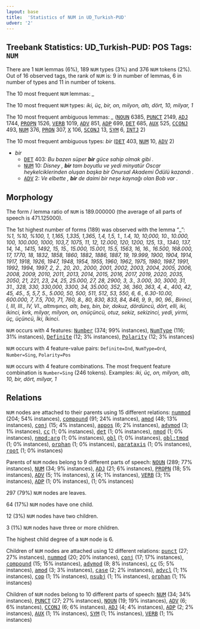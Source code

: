 ```yaml
---
layout: base
title:  'Statistics of NUM in UD_Turkish-PUD'
udver: '2'
---
```


## Treebank Statistics: UD_Turkish-PUD: POS Tags: `NUM`

There are 1 `NUM` lemmas (6%), 189 `NUM` types (3%) and 376 `NUM` tokens (2%).
Out of 16 observed tags, the rank of `NUM` is: 9 in number of lemmas, 6 in number of types and 11 in number of tokens.

The 10 most frequent `NUM` lemmas: <em>_</em>

The 10 most frequent `NUM` types:  <em>iki, üç, bir, on, milyon, altı, dört, 10, milyar, 1</em>

The 10 most frequent ambiguous lemmas: <em>_</em> (<tt><a href="tr_pud-pos-NOUN.html">NOUN</a></tt> 6385, <tt><a href="tr_pud-pos-PUNCT.html">PUNCT</a></tt> 2149, <tt><a href="tr_pud-pos-ADJ.html">ADJ</a></tt> 1744, <tt><a href="tr_pud-pos-PROPN.html">PROPN</a></tt> 1526, <tt><a href="tr_pud-pos-VERB.html">VERB</a></tt> 1019, <tt><a href="tr_pud-pos-ADV.html">ADV</a></tt> 851, <tt><a href="tr_pud-pos-ADP.html">ADP</a></tt> 699, <tt><a href="tr_pud-pos-DET.html">DET</a></tt> 685, <tt><a href="tr_pud-pos-AUX.html">AUX</a></tt> 525, <tt><a href="tr_pud-pos-CCONJ.html">CCONJ</a></tt> 493, <tt><a href="tr_pud-pos-NUM.html">NUM</a></tt> 376, <tt><a href="tr_pud-pos-PRON.html">PRON</a></tt> 307, <tt><a href="tr_pud-pos-X.html">X</a></tt> 106, <tt><a href="tr_pud-pos-SCONJ.html">SCONJ</a></tt> 13, <tt><a href="tr_pud-pos-SYM.html">SYM</a></tt> 6, <tt><a href="tr_pud-pos-INTJ.html">INTJ</a></tt> 2)

The 10 most frequent ambiguous types:  <em>bir</em> (<tt><a href="tr_pud-pos-DET.html">DET</a></tt> 403, <tt><a href="tr_pud-pos-NUM.html">NUM</a></tt> 10, <tt><a href="tr_pud-pos-ADV.html">ADV</a></tt> 2)


* <em>bir</em>
  * <tt><a href="tr_pud-pos-DET.html">DET</a></tt> 403: <em>Bu bazen süper <b>bir</b> güce sahip olmak gibi .</em>
  * <tt><a href="tr_pud-pos-NUM.html">NUM</a></tt> 10: <em>Disney , <b>bir</b> tam boyutlu ve yedi minyatür Oscar heykelciklerinden oluşan başka bir Onursal Akademi Ödülü kazandı .</em>
  * <tt><a href="tr_pud-pos-ADV.html">ADV</a></tt> 2: <em>Ve elbette , <b>bir</b> de daimi bir neşe kaynağı olan Bob var .</em>

## Morphology

The form / lemma ratio of `NUM` is 189.000000 (the average of all parts of speech is 471.125000).

The 1st highest number of forms (189) was observed with the lemma “_”: <em>%1, %10, %100, 1, 1,165, 1,335, 1,365, 1,4, 1,5, 1., 1.4, 10, 10,000, 10., 10.000, 100, 100.000, 1000, 103,7, 1075, 11, 12, 12.000, 120, 1200, 125, 13., 1340, 137, 14, 14., 1415, 1492, 15, 15., 15.000, 15.001, 15.5, 1563, 16, 16., 16.500, 168.000, 17, 1770, 18, 1832, 1858, 1860, 1882, 1886, 1887, 19, 19.999, 1900, 1904, 1914, 1917, 1918, 1926, 1947, 1948, 1954, 1955, 1960, 1962, 1975, 1980, 1987, 1991, 1992, 1994, 1997, 2, 2., 20, 20., 2000, 2001, 2002, 2003, 2004, 2005, 2006, 2008, 2009, 2010, 2011, 2013, 2014, 2015, 2016, 2017, 2019, 2020, 2035, 2050, 21, 221, 23, 24, 25, 25.000, 27, 28, 2900, 3, 3., 3.000, 30, 3000, 31, 31., 328, 330, 330,000, 3300, 34, 35.000, 352, 36, 360, 363, 4, 4., 400, 42, 45, 45., 5, 5,7, 5., 5.000, 50, 500, 511, 512, 53, 550, 6, 6., 6.30-10.00, 600.000, 7, 7.5, 700, 71, 760, 8., 80, 830, 833, 84, 846, 9, 9., 90, 96., Birinci, I, III, III., IV, VI., altmışıncı, altı, beş, bin, bir, dokuz, dördüncü, dört, elli, iki, ikinci, kırk, milyar, milyon, on, onüçüncü, otuz, sekiz, sekizinci, yedi, yirmi, üç, üçüncü, İki, İkinci</em>.

`NUM` occurs with 4 features: <tt><a href="tr_pud-feat-Number.html">Number</a></tt> (374; 99% instances), <tt><a href="tr_pud-feat-NumType.html">NumType</a></tt> (116; 31% instances), <tt><a href="tr_pud-feat-Definite.html">Definite</a></tt> (12; 3% instances), <tt><a href="tr_pud-feat-Polarity.html">Polarity</a></tt> (12; 3% instances)

`NUM` occurs with 4 feature-value pairs: `Definite=Ind`, `NumType=Ord`, `Number=Sing`, `Polarity=Pos`

`NUM` occurs with 4 feature combinations.
The most frequent feature combination is `Number=Sing` (246 tokens).
Examples: <em>iki, üç, on, milyon, altı, 10, bir, dört, milyar, 1</em>


## Relations

`NUM` nodes are attached to their parents using 15 different relations: <tt><a href="tr_pud-dep-nummod.html">nummod</a></tt> (204; 54% instances), <tt><a href="tr_pud-dep-compound.html">compound</a></tt> (91; 24% instances), <tt><a href="tr_pud-dep-amod.html">amod</a></tt> (48; 13% instances), <tt><a href="tr_pud-dep-conj.html">conj</a></tt> (15; 4% instances), <tt><a href="tr_pud-dep-appos.html">appos</a></tt> (6; 2% instances), <tt><a href="tr_pud-dep-advmod.html">advmod</a></tt> (3; 1% instances), <tt><a href="tr_pud-dep-cc.html">cc</a></tt> (1; 0% instances), <tt><a href="tr_pud-dep-det.html">det</a></tt> (1; 0% instances), <tt><a href="tr_pud-dep-nmod.html">nmod</a></tt> (1; 0% instances), <tt><a href="tr_pud-dep-nmod-arg.html">nmod:arg</a></tt> (1; 0% instances), <tt><a href="tr_pud-dep-obl.html">obl</a></tt> (1; 0% instances), <tt><a href="tr_pud-dep-obl-tmod.html">obl:tmod</a></tt> (1; 0% instances), <tt><a href="tr_pud-dep-orphan.html">orphan</a></tt> (1; 0% instances), <tt><a href="tr_pud-dep-parataxis.html">parataxis</a></tt> (1; 0% instances), <tt><a href="tr_pud-dep-root.html">root</a></tt> (1; 0% instances)

Parents of `NUM` nodes belong to 9 different parts of speech: <tt><a href="tr_pud-pos-NOUN.html">NOUN</a></tt> (289; 77% instances), <tt><a href="tr_pud-pos-NUM.html">NUM</a></tt> (34; 9% instances), <tt><a href="tr_pud-pos-ADJ.html">ADJ</a></tt> (21; 6% instances), <tt><a href="tr_pud-pos-PROPN.html">PROPN</a></tt> (18; 5% instances), <tt><a href="tr_pud-pos-ADV.html">ADV</a></tt> (5; 1% instances), <tt><a href="tr_pud-pos-X.html">X</a></tt> (4; 1% instances), <tt><a href="tr_pud-pos-VERB.html">VERB</a></tt> (3; 1% instances), <tt><a href="tr_pud-pos-ADP.html">ADP</a></tt> (1; 0% instances),  (1; 0% instances)

297 (79%) `NUM` nodes are leaves.

64 (17%) `NUM` nodes have one child.

12 (3%) `NUM` nodes have two children.

3 (1%) `NUM` nodes have three or more children.

The highest child degree of a `NUM` node is 6.

Children of `NUM` nodes are attached using 12 different relations: <tt><a href="tr_pud-dep-punct.html">punct</a></tt> (27; 27% instances), <tt><a href="tr_pud-dep-nummod.html">nummod</a></tt> (20; 20% instances), <tt><a href="tr_pud-dep-conj.html">conj</a></tt> (17; 17% instances), <tt><a href="tr_pud-dep-compound.html">compound</a></tt> (15; 15% instances), <tt><a href="tr_pud-dep-advmod.html">advmod</a></tt> (8; 8% instances), <tt><a href="tr_pud-dep-cc.html">cc</a></tt> (5; 5% instances), <tt><a href="tr_pud-dep-amod.html">amod</a></tt> (3; 3% instances), <tt><a href="tr_pud-dep-case.html">case</a></tt> (2; 2% instances), <tt><a href="tr_pud-dep-advcl.html">advcl</a></tt> (1; 1% instances), <tt><a href="tr_pud-dep-cop.html">cop</a></tt> (1; 1% instances), <tt><a href="tr_pud-dep-nsubj.html">nsubj</a></tt> (1; 1% instances), <tt><a href="tr_pud-dep-orphan.html">orphan</a></tt> (1; 1% instances)

Children of `NUM` nodes belong to 10 different parts of speech: <tt><a href="tr_pud-pos-NUM.html">NUM</a></tt> (34; 34% instances), <tt><a href="tr_pud-pos-PUNCT.html">PUNCT</a></tt> (27; 27% instances), <tt><a href="tr_pud-pos-NOUN.html">NOUN</a></tt> (19; 19% instances), <tt><a href="tr_pud-pos-ADV.html">ADV</a></tt> (6; 6% instances), <tt><a href="tr_pud-pos-CCONJ.html">CCONJ</a></tt> (6; 6% instances), <tt><a href="tr_pud-pos-ADJ.html">ADJ</a></tt> (4; 4% instances), <tt><a href="tr_pud-pos-ADP.html">ADP</a></tt> (2; 2% instances), <tt><a href="tr_pud-pos-AUX.html">AUX</a></tt> (1; 1% instances), <tt><a href="tr_pud-pos-SYM.html">SYM</a></tt> (1; 1% instances), <tt><a href="tr_pud-pos-VERB.html">VERB</a></tt> (1; 1% instances)

